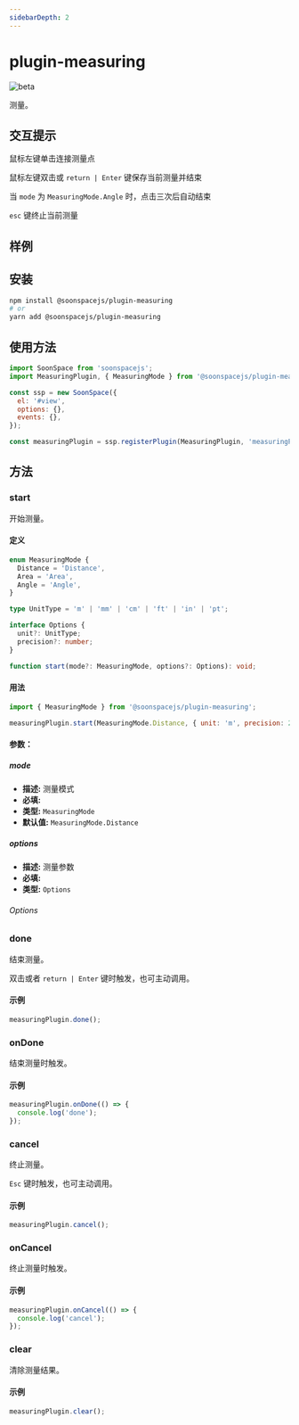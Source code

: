 ```yaml
---
sidebarDepth: 2
---
```


# plugin-measuring

![beta](https://img.shields.io/npm/v/@soonspacejs/plugin-measuring/latest.svg)

测量。

## 交互提示

鼠标左键单击连接测量点

鼠标左键双击或 `return | Enter` 键保存当前测量并结束

当 `mode` 为 `MeasuringMode.Angle` 时，点击三次后自动结束

`esc` 键终止当前测量

## 样例

<Docs-Iframe src="plugin/measuring.html" />

## 安装

```bash
npm install @soonspacejs/plugin-measuring
# or
yarn add @soonspacejs/plugin-measuring
```

## 使用方法

```js {2,10}
import SoonSpace from 'soonspacejs';
import MeasuringPlugin, { MeasuringMode } from '@soonspacejs/plugin-measuring';

const ssp = new SoonSpace({
  el: '#view',
  options: {},
  events: {},
});

const measuringPlugin = ssp.registerPlugin(MeasuringPlugin, 'measuringPlugin');
```

## 方法

### start

开始测量。

#### 定义

```ts
enum MeasuringMode {
  Distance = 'Distance',
  Area = 'Area',
  Angle = 'Angle',
}

type UnitType = 'm' | 'mm' | 'cm' | 'ft' | 'in' | 'pt';

interface Options {
  unit?: UnitType;
  precision?: number;
}

function start(mode?: MeasuringMode, options?: Options): void;
```

#### 用法

```js
import { MeasuringMode } from '@soonspacejs/plugin-measuring';

measuringPlugin.start(MeasuringMode.Distance, { unit: 'm', precision: 2 });
```

#### 参数：

##### mode

- **描述:** 测量模式
- **必填:** <Base-RequireIcon :isRequire="false"/>
- **类型:** `MeasuringMode`
- **默认值:** `MeasuringMode.Distance`

##### options

- **描述:** 测量参数
- **必填:** <Base-RequireIcon :isRequire="false"/>
- **类型:** `Options`

###### Options

<Docs-Table 
    :data="[
      {
        prop: 'unit', desc: '测量单位', type: 'UnitType', require: false, default: 'm'
      },
      {
        prop: 'precision', desc: '数值精度（小数位）', type: 'number', require: false, default: '2'
      },
    ]"
/>

### done

结束测量。

双击或者 `return | Enter` 键时触发，也可主动调用。

#### 示例

```js
measuringPlugin.done();
```

### onDone

结束测量时触发。

#### 示例

```js
measuringPlugin.onDone(() => {
  console.log('done');
});
```

### cancel

终止测量。

`Esc` 键时触发，也可主动调用。

#### 示例

```js
measuringPlugin.cancel();
```

### onCancel

终止测量时触发。

#### 示例

```js
measuringPlugin.onCancel(() => {
  console.log('cancel');
});
```

### clear

清除测量结果。

#### 示例

```js
measuringPlugin.clear();
```
